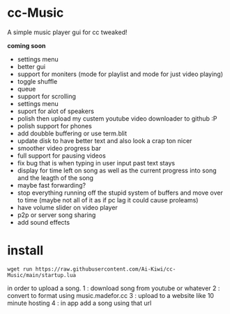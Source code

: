 # cc-Music
A simple music player gui for cc tweaked!
  
    
    
    
**coming soon**
 - settings menu
 - better gui
 - support for moniters (mode for playlist and mode for just video playing)
 - toggle shuffle
 - queue
 - support for scrolling
 - settings menu
 - suport for alot of speakers
 - polish then upload my custem youtube video downloader to github :P
 - polish support for phones
 - add doubble buffering or use term.blit
 - update disk to have better text and also look a crap ton nicer
 - smoother video progress bar
 - full support for pausing videos
 - fix bug that is when typing in user input past text stays
 - display for time left on song as well as the current progress into song and the leagth of the song
 - maybe fast forwarding?
 - stop everything running off the stupid system of buffers and move over to time (maybe not all of it as if pc lag it could cause proleams)
 - have volume slider on video player
 - p2p or server song sharing
 - add sound effects


# install

```
wget run https://raw.githubusercontent.com/Ai-Kiwi/cc-Music/main/startup.lua
```    
in order to upload a song.
 1 : download song from youtube or whatever
 2 : convert to format using music.madefor.cc
 3 : upload to a website like 10 minute hosting
 4 : in app add a song using that url
